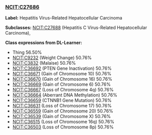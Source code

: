 
### [NCIT:C27686](http://purl.obolibrary.org/obo/NCIT_C27686)
**Label:** Hepatitis Virus-Related Hepatocellular Carcinoma

**Subclasses:** [NCIT:C27688](http://purl.obolibrary.org/obo/NCIT_C27688) (Hepatitis C Virus-Related Hepatocellular Carcinoma), 

**Class expressions from DL-Learner:**

- Thing 56.50%
- [NCIT:C9232](http://purl.obolibrary.org/obo/NCIT_C9232) (Weight Change) 50.76%
- [NCIT:C3832](http://purl.obolibrary.org/obo/NCIT_C3832) (Malaise) 50.76%
- [NCIT:C36692](http://purl.obolibrary.org/obo/NCIT_C36692) (PTEN Gene Inactivation) 50.76%
- [NCIT:C36671](http://purl.obolibrary.org/obo/NCIT_C36671) (Gain of Chromosome 10) 50.76%
- [NCIT:C36670](http://purl.obolibrary.org/obo/NCIT_C36670) (Gain of Chromosome 16) 50.76%
- [NCIT:C36669](http://purl.obolibrary.org/obo/NCIT_C36669) (Gain of Chromosome 6) 50.76%
- [NCIT:C36667](http://purl.obolibrary.org/obo/NCIT_C36667) (Loss of Chromosome 4q) 50.76%
- [NCIT:C36664](http://purl.obolibrary.org/obo/NCIT_C36664) (Aberrant DNA Methylation) 50.76%
- [NCIT:C36659](http://purl.obolibrary.org/obo/NCIT_C36659) (CTNNB1 Gene Mutation) 50.76%
- [NCIT:C36631](http://purl.obolibrary.org/obo/NCIT_C36631) (Loss of Chromosome 17) 50.76%
- [NCIT:C36559](http://purl.obolibrary.org/obo/NCIT_C36559) (Gain of Chromosome 20) 50.76%
- [NCIT:C36539](http://purl.obolibrary.org/obo/NCIT_C36539) (Gain of Chromosome X) 50.76%
- [NCIT:C36515](http://purl.obolibrary.org/obo/NCIT_C36515) (Loss of Chromosome 16q) 50.76%
- [NCIT:C36503](http://purl.obolibrary.org/obo/NCIT_C36503) (Loss of Chromosome 8p) 50.76%


